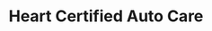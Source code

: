 ---
title: "Heart Certified Auto Care"
url: /wilmette/heart-certified-auto-care/
shop: car repair
---